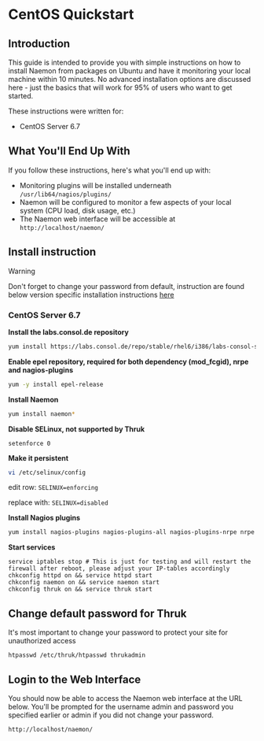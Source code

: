 # CentOS Quickstart

## Introduction

This guide is intended to provide you with simple instructions on how to install Naemon from packages on Ubuntu and have it monitoring your local machine within 10 minutes. No advanced installation options are discussed here - just the basics that will work for 95% of users who want to get started.

These instructions were written for:

* CentOS Server 6.7

## What You'll End Up With

If you follow these instructions, here's what you'll end up with:


 - Monitoring plugins will be installed underneath `/usr/lib64/nagios/plugins/`
 - Naemon will be configured to monitor a few aspects of your local system (CPU load, disk usage, etc.)
 - The Naemon web interface will be accessible at `http://localhost/naemon/`


## Install instruction 

> [!WARNING]
> Don't forget to change your password from default, instruction are found below version specific installation instructions [here](#change-default-password-for-thruk)

### CentOS Server 6.7

**Install the labs.consol.de repository**

```bash
yum install https://labs.consol.de/repo/stable/rhel6/i386/labs-consol-stable.rhel6.noarch.rpm
```

**Enable epel repository, required for both dependency (mod_fcgid), nrpe and nagios-plugins**

```bash
yum -y install epel-release
```

**Install Naemon**

```bash
yum install naemon*
```

**Disable SELinux, not supported by Thruk**

```
setenforce 0
```

**Make it persistent**

```bash
vi /etc/selinux/config
```

edit row: `SELINUX=enforcing`

replace with: `SELINUX=disabled`

**Install Nagios plugins**

```bash
yum install nagios-plugins nagios-plugins-all nagios-plugins-nrpe nrpe
```

**Start services**

```
service iptables stop # This is just for testing and will restart the firewall after reboot, please adjust your IP-tables accordingly
chkconfig httpd on && service httpd start
chkconfig naemon on && service naemon start
chkconfig thruk on && service thruk start
```

## Change default password for Thruk

It's most important to change your password to protect your site for unauthorized access

```
htpasswd /etc/thruk/htpasswd thrukadmin
```

## Login to the Web Interface

You should now be able to access the Naemon web interface at the URL below.  You'll be prompted for the username admin and password you specified earlier or admin if you did not change your password.

```
http://localhost/naemon/
```
